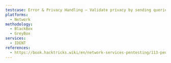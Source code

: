 ```yaml
---
testcase: Error & Privacy Handling – Validate privacy by sending queries for closed or invalid ports and observing if the service leaks information, returns consistent errors, or refuses requests
platforms: 
  - Network
methodology: 
  - BlackBox
  - GreyBox
services:
  - IDENT
references:
  - https://book.hacktricks.wiki/en/network-services-pentesting/113-pentesting-ident.html
---
```

